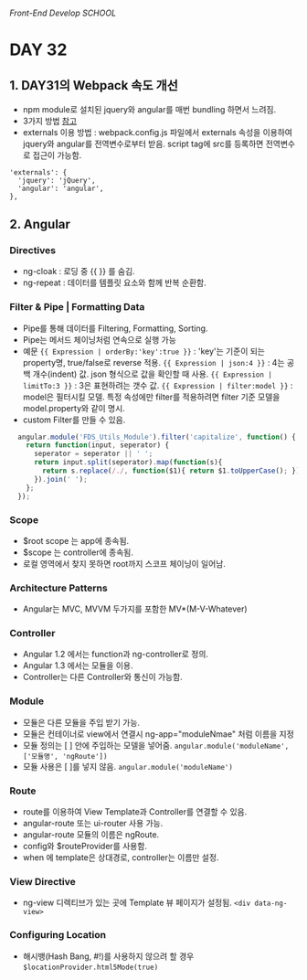 ###### Front-End Develop SCHOOL

# DAY 32

## 1. DAY31의 Webpack 속도 개선
- npm module로 설치된 jquery와 angular를 매번 bundling 하면서 느려짐.
- 3가지 방법 [참고](http://webpack.github.io/docs/library-and-externals.html)
- externals 이용 방법 : webpack.config.js 파일에서 externals 속성을 이용하여 jquery와 angular를 전역변수로부터 받음. script tag에 src를 등록하면 전역변수로 접근이 가능함.
```shell
'externals': {
  'jquery': 'jQuery',
  'angular': 'angular',
},
```

## 2. Angular
### Directives
  - ng-cloak : 로딩 중 {{ }} 를 숨김.
  - ng-repeat : 데이터를 템플릿 요소와 함께 반복 순환함.

### Filter & Pipe | Formatting Data
  - Pipe를 통해 데이터를 Filtering, Formatting, Sorting.
  - Pipe는 메서드 체이닝처럼 연속으로 실행 가능
  - 예문
    `{{ Expression | orderBy:'key':true }}` : 'key'는 기준이 되는 property명, true/false로 reverse 적용.
    `{{ Expression | json:4 }}` : 4는 공백 개수(indent) 값. json 형식으로 값을 확인할 때 사용.
    `{{ Expression | limitTo:3 }}` : 3은 표현하려는 갯수 값.
    `{{ Expression | filter:model }}` : model은 필터시킬 모델. 특정 속성에만 filter를 적용하려면 filter 기준 모델을 model.property와 같이 명시.
  - custom Filter를 만들 수 있음.<br>
```js
  angular.module('FDS_Utils_Module').filter('capitalize', function() {
    return function(input, seperator) {
      seperator = seperator || ' ';
      return input.split(seperator).map(function(s){
        return s.replace(/./, function($1){ return $1.toUpperCase(); });
      }).join(' ');
    };
  });
```

### Scope
  - $root scope 는 app에 종속됨.
  - $scope 는 controller에 종속됨.
  - 로컬 영역에서 찾지 못하면 root까지 스코프 체이닝이 일어남.

### Architecture Patterns
  - Angular는 MVC, MVVM 두가지를 포함한 MV*(M-V-Whatever)
  
### Controller
  - Angular 1.2 에서는 function과 ng-controller로 정의.
  - Angular 1.3 에서는 모듈을 이용.
  - Controller는 다른 Controller와 통신이 가능함.

### Module
  - 모듈은 다른 모듈을 주입 받기 가능.
  - 모듈은 컨테이너로 view에서 연결시 ng-app="moduleNmae" 처럼 이름을 지정
  - 모듈 정의는 [ ] 안에 주입하는 모델을 넣어줌. `angular.module('moduleName', ['모듈명', 'ngRoute'])`
  - 모듈 사용은 [ ]를 넣지 않음. `angular.module('moduleName')`

### Route
  - route를 이용하여 View Template과 Controller를 연결할 수 있음.
  - angular-route 또는 ui-router 사용 가능.
  - angular-route 모듈의 이름은 ngRoute.
  - config와 $routeProvider를 사용함.
  - when 에 template은 상대경로, controller는 이름만 설정.

### View Directive
  - ng-view 디렉티브가 있는 곳에 Template 뷰 페이지가 설정됨. `<div data-ng-view>`

### Configuring Location
  - 해시뱅(Hash Bang, #!)를 사용하지 않으려 할 경우 `$locationProvider.html5Mode(true)`

